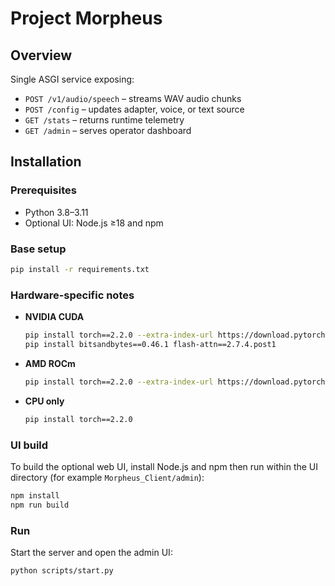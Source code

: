 # Project Morpheus

## Overview

Single ASGI service exposing:

- `POST /v1/audio/speech` – streams WAV audio chunks
- `POST /config` – updates adapter, voice, or text source
- `GET /stats` – returns runtime telemetry
- `GET /admin` – serves operator dashboard

## Installation

### Prerequisites
- Python 3.8–3.11
- Optional UI: Node.js ≥18 and npm

### Base setup
```bash
pip install -r requirements.txt
```

### Hardware-specific notes
- **NVIDIA CUDA**
  ```bash
  pip install torch==2.2.0 --extra-index-url https://download.pytorch.org/whl/cu124
  pip install bitsandbytes==0.46.1 flash-attn==2.7.4.post1
  ```
- **AMD ROCm**
  ```bash
  pip install torch==2.2.0 --extra-index-url https://download.pytorch.org/whl/rocm6.2
  ```
- **CPU only**
  ```bash
  pip install torch==2.2.0
  ```

### UI build
To build the optional web UI, install Node.js and npm then run within the UI directory (for example `Morpheus_Client/admin`):
```bash
npm install
npm run build
```

### Run
Start the server and open the admin UI:
```bash
python scripts/start.py
```
